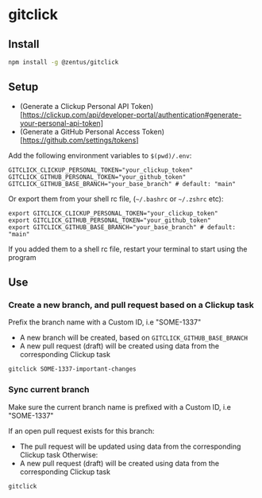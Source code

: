 # gitclick

## Install
```bash
npm install -g @zentus/gitclick
```

## Setup
- (Generate a Clickup Personal API Token)[https://clickup.com/api/developer-portal/authentication#generate-your-personal-api-token]
- (Generate a GitHub Personal Access Token)[https://github.com/settings/tokens]

Add the following environment variables to `$(pwd)/.env`:
```
GITCLICK_CLICKUP_PERSONAL_TOKEN="your_clickup_token"
GITCLICK_GITHUB_PERSONAL_TOKEN="your_github_token"
GITCLICK_GITHUB_BASE_BRANCH="your_base_branch" # default: "main"
```

Or export them from your shell rc file, (`~/.bashrc` or `~/.zshrc` etc):
```
export GITCLICK_CLICKUP_PERSONAL_TOKEN="your_clickup_token"
export GITCLICK_GITHUB_PERSONAL_TOKEN="your_github_token"
export GITCLICK_GITHUB_BASE_BRANCH="your_base_branch" # default: "main"
```

If you added them to a shell rc file, restart your terminal to start using the program

## Use
### Create a new branch, and pull request based on a Clickup task
Prefix the branch name with a Custom ID, i.e "SOME-1337"

- A new branch will be created, based on `GITCLICK_GITHUB_BASE_BRANCH`
- A new pull request (draft) will be created using data from the corresponding Clickup task
```bash
gitclick SOME-1337-important-changes
```

### Sync current branch
Make sure the current branch name is prefixed with a Custom ID, i.e "SOME-1337"

If an open pull request exists for this branch:
- The pull request will be updated using data from the corresponding Clickup task
Otherwise:
- A new pull request (draft) will be created using data from the corresponding Clickup task
```bash
gitclick
```